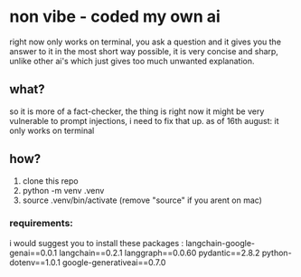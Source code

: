 # non vibe - coded my own ai 
  right now only works on terminal, you ask a question and it gives you the answer to it in the most short way possible, it is very concise and sharp, unlike other ai's which just gives too much unwanted explanation.

## what? 
   so it is more of a fact-checker, the thing is right now it might be very vulnerable to prompt injections, i need to fix that up. 
   as of 16th august: it only works on terminal 
## how?
   1. clone this repo
   2. python -m venv .venv
   3. source .venv/bin/activate (remove "source" if you arent on mac)
   ### requirements:
 i would suggest you to install these packages : 
 langchain-google-genai==0.0.1
 langchain==0.2.1
 langgraph==0.0.60
 pydantic==2.8.2
 python-dotenv==1.0.1
 google-generativeai==0.7.0
  
